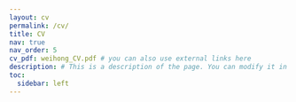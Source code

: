 ```yaml
---
layout: cv
permalink: /cv/
title: CV
nav: true
nav_order: 5
cv_pdf: weihong_CV.pdf # you can also use external links here
description: # This is a description of the page. You can modify it in '_pages/cv.md'. You can also change or remove the top pdf download button.
toc:
  sidebar: left
---
```

